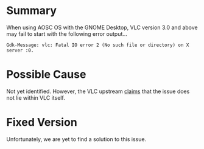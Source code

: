 <!-- TITLE: ERR-SYS-00006: VLC 3.0 and Above May Fail to Start in GNOME -->
<!-- SUBTITLE: Error when Trying to Start VLC in a GNOME Desktop Session -->

# Summary

When using AOSC OS with the GNOME Desktop, VLC version 3.0 and above may fail to start with the following error output...

```
Gdk-Message: vlc: Fatal IO error 2 (No such file or directory) on X server :0.
```

# Possible Cause

Not yet identified. However, the VLC upstream [claims](https://trac.videolan.org/vlc/ticket/18910#no1) that the issue does not lie within VLC itself.

# Fixed Version

Unfortunately, we are yet to find a solution to this issue.